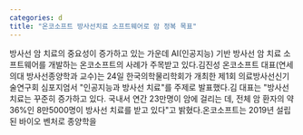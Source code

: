 ```yaml
---
categories: d
title: "온코소프트 방사선치료 소프트웨어로 암 정복 목표"
---
```

방사선 암 치료의 중요성이 증가하고 있는 가운데 AI(인공지능) 기반 방사선 암 치료 소프트웨어를 개발하는 온코소프트의 사례가 주목받고 있다.김진성 온코소프트 대표(연세의대 방사선종양학과 교수)는 24일 한국의학물리학회가 개최한 제1회 의료방사선신기술연구회 심포지엄서 "인공지능과 방사선 치료"를 주제로 발표했다.김 대표는 "방사선 치료는 꾸준히 증가하고 있다. 국내서 연간 23만명이 암에 걸리는 데, 전체 암 환자의 약 36%인 8만5000명이 방사선 치료를 받고 있다"고 밝혔다.온코소프트는 2019년 설립된 바이오 벤처로 종양학을
